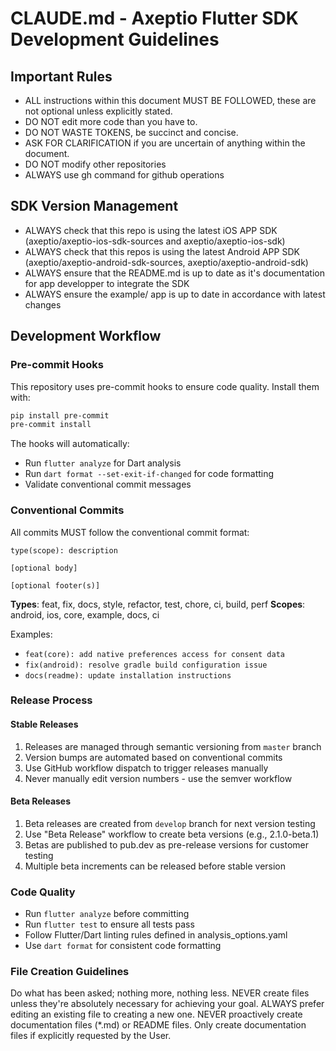 # CLAUDE.md - Axeptio Flutter SDK Development Guidelines

<!-- IMPORTANT_RULES_START -->

## Important Rules
- ALL instructions within this document MUST BE FOLLOWED, these are not optional unless explicitly stated.
- DO NOT edit more code than you have to.
- DO NOT WASTE TOKENS, be succinct and concise.
- ASK FOR CLARIFICATION if you are uncertain of anything within the document.
- DO NOT modify other repositories
- ALWAYS use gh command for github operations

## SDK Version Management
- ALWAYS check that this repo is using the latest iOS APP SDK (axeptio/axeptio-ios-sdk-sources and axeptio/axeptio-ios-sdk)
- ALWAYS check that this repos is using the latest Android APP SDK (axeptio/axeptio-android-sdk-sources, axeptio/axeptio-android-sdk)
- ALWAYS ensure that the README.md is up to date as it's documentation for app developper to integrate the SDK
- ALWAYS ensure the example/ app is up to date in accordance with latest changes

## Development Workflow

### Pre-commit Hooks
This repository uses pre-commit hooks to ensure code quality. Install them with:
```bash
pip install pre-commit
pre-commit install
```

The hooks will automatically:
- Run `flutter analyze` for Dart analysis
- Run `dart format --set-exit-if-changed` for code formatting
- Validate conventional commit messages

### Conventional Commits
All commits MUST follow the conventional commit format:
```
type(scope): description

[optional body]

[optional footer(s)]
```

**Types**: feat, fix, docs, style, refactor, test, chore, ci, build, perf
**Scopes**: android, ios, core, example, docs, ci

Examples:
- `feat(core): add native preferences access for consent data`
- `fix(android): resolve gradle build configuration issue`
- `docs(readme): update installation instructions`

### Release Process

#### Stable Releases
1. Releases are managed through semantic versioning from `master` branch
2. Version bumps are automated based on conventional commits
3. Use GitHub workflow dispatch to trigger releases manually
4. Never manually edit version numbers - use the semver workflow

#### Beta Releases
1. Beta releases are created from `develop` branch for next version testing
2. Use "Beta Release" workflow to create beta versions (e.g., 2.1.0-beta.1)
3. Betas are published to pub.dev as pre-release versions for customer testing
4. Multiple beta increments can be released before stable version

### Code Quality
- Run `flutter analyze` before committing
- Run `flutter test` to ensure all tests pass
- Follow Flutter/Dart linting rules defined in analysis_options.yaml
- Use `dart format` for consistent code formatting

### File Creation Guidelines
Do what has been asked; nothing more, nothing less.
NEVER create files unless they're absolutely necessary for achieving your goal.
ALWAYS prefer editing an existing file to creating a new one.
NEVER proactively create documentation files (*.md) or README files. Only create documentation files if explicitly requested by the User.

<!-- IMPORTANT_RULES_END -->
